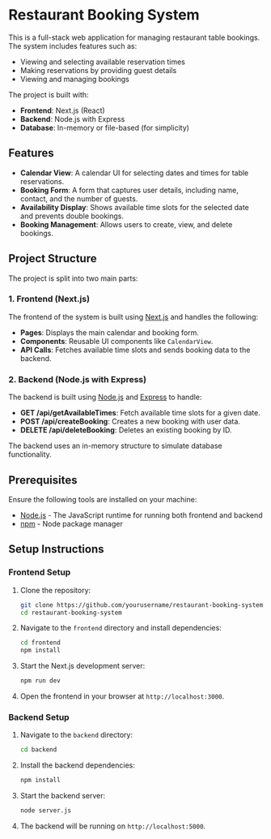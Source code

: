 # Restaurant Booking System

This is a full-stack web application for managing restaurant table bookings. The system includes features such as:

- Viewing and selecting available reservation times
- Making reservations by providing guest details
- Viewing and managing bookings

The project is built with:

- **Frontend**: Next.js (React)
- **Backend**: Node.js with Express
- **Database**: In-memory or file-based (for simplicity)

## Features

- **Calendar View**: A calendar UI for selecting dates and times for table reservations.
- **Booking Form**: A form that captures user details, including name, contact, and the number of guests.
- **Availability Display**: Shows available time slots for the selected date and prevents double bookings.
- **Booking Management**: Allows users to create, view, and delete bookings.

## Project Structure

The project is split into two main parts:

### 1. Frontend (Next.js)

The frontend of the system is built using [Next.js](https://nextjs.org/) and handles the following:

- **Pages**: Displays the main calendar and booking form.
- **Components**: Reusable UI components like `CalendarView`.
- **API Calls**: Fetches available time slots and sends booking data to the backend.

### 2. Backend (Node.js with Express)

The backend is built using [Node.js](https://nodejs.org/) and [Express](https://expressjs.com/) to handle:

- **GET /api/getAvailableTimes**: Fetch available time slots for a given date.
- **POST /api/createBooking**: Creates a new booking with user data.
- **DELETE /api/deleteBooking**: Deletes an existing booking by ID.
  
The backend uses an in-memory structure to simulate database functionality.

## Prerequisites

Ensure the following tools are installed on your machine:

- [Node.js](https://nodejs.org/) - The JavaScript runtime for running both frontend and backend
- [npm](https://www.npmjs.com/) - Node package manager

## Setup Instructions

### Frontend Setup

1. Clone the repository:
    ```bash
    git clone https://github.com/yourusername/restaurant-booking-system.git
    cd restaurant-booking-system
    ```

2. Navigate to the `frontend` directory and install dependencies:
    ```bash
    cd frontend
    npm install
    ```

3. Start the Next.js development server:
    ```bash
    npm run dev
    ```

4. Open the frontend in your browser at `http://localhost:3000`.

### Backend Setup

1. Navigate to the `backend` directory:
    ```bash
    cd backend
    ```

2. Install the backend dependencies:
    ```bash
    npm install
    ```

3. Start the backend server:
    ```bash
    node server.js
    ```

4. The backend will be running on `http://localhost:5000`.

